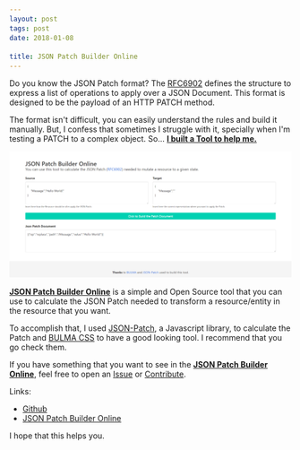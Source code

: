 ```yaml
---
layout: post
tags: post
date: 2018-01-08

title: JSON Patch Builder Online
---
```


Do you know the JSON Patch format? The [RFC6902](https://tools.ietf.org/html/rfc6902) defines the structure to express a list of operations to apply over a JSON Document.
This format is designed to be the payload of an HTTP PATCH method.

The format isn't difficult, you can easily understand the rules and build it manually. But, I confess that sometimes I struggle with it, specially when I'm testing a PATCH to a complex object.
So... **[I built a Tool to help me.](https://json-patch-builder-online.github.io/)**

![JSON Patch Builder Online](/images/json-patch-builder-online.png)

**[JSON Patch Builder Online](https://json-patch-builder-online.github.io/)** is a simple and Open Source tool that you can use to calculate the JSON Patch needed to transform a resource/entity in the resource that you want.

To accomplish that, I used [JSON-Patch](https://github.com/Starcounter-Jack/JSON-Patch), a Javascript library, to calculate the Patch and [BULMA CSS](https://bulma.io/) to have a good looking tool.
I recommend that you go check them.

If you have something that you want to see in the **[JSON Patch Builder Online](https://json-patch-builder-online.github.io/)**, feel free to open an [Issue](https://github.com/json-patch-builder-online/json-patch-builder-online.github.io/issues) or [Contribute](https://github.com/json-patch-builder-online/json-patch-builder-online.github.io/).

Links:

- [Github](https://github.com/json-patch-builder-online/json-patch-builder-online.github.io/)
- [JSON Patch Builder Online](https://json-patch-builder-online.github.io/)

I hope that this helps you.
